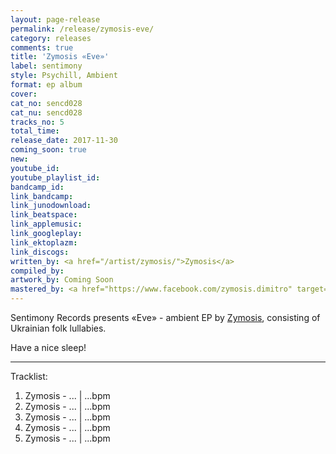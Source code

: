 ```yaml
---
layout: page-release
permalink: /release/zymosis-eve/
category: releases
comments: true
title: 'Zymosis «Eve»'
label: sentimony
style: Psychill, Ambient
format: ep album
cover: 
cat_no: sencd028
cat_nu: sencd028
tracks_no: 5
total_time: 
release_date: 2017-11-30
coming_soon: true
new: 
youtube_id: 
youtube_playlist_id: 
bandcamp_id: 
link_bandcamp: 
link_junodownload: 
link_beatspace: 
link_applemusic: 
link_googleplay: 
link_ektoplazm: 
link_discogs: 
written_by: <a href="/artist/zymosis/">Zymosis</a>
compiled_by: 
artwork_by: Coming Soon
mastered_by: <a href="https://www.facebook.com/zymosis.dimitro" target="_blank" rel="noopener">Dimitro @ Zymosis Studio</a>
---
```


Sentimony Records presents «Eve» - ambient EP by <a href="/artist/zymosis/">Zymosis</a>, consisting of Ukrainian folk lullabies.

Have a nice sleep!

---
Tracklist:

01. Zymosis - ... \| ...bpm
02. Zymosis - ... \| ...bpm
03. Zymosis - ... \| ...bpm
04. Zymosis - ... \| ...bpm
05. Zymosis - ... \| ...bpm
